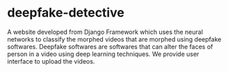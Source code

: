 # deepfake-detective
A website developed from Django Framework which uses the neural networks to classify the morphed videos that are morphed using deepfake softwares. Deepfake softwares are softwares that can alter the faces of person in a video using deep learning techniques. We provide user interface to upload the videos.
